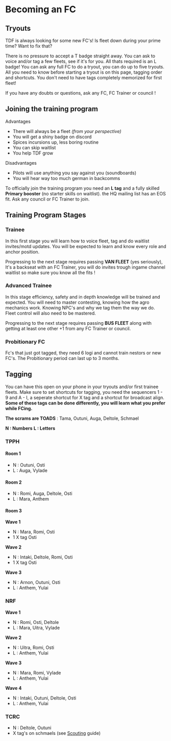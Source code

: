 # Becoming an FC
## Tryouts

TDF is always looking for some new FC's!
Is fleet down during your prime time? Want to fix that?

There is no pressure to accept a T badge straight away. You can ask to voice and/or tag a few fleets, see if it's for you. All thats required is an L badge! You can ask any full FC to do a tryout, you can do up to five tryouts. All you need to know before starting a tryout is on this page, tagging order and shortcuts. You don't need to have tags completely memorized for first fleet!

If you have any doubts or questions, ask any FC, FC Trainer or council !

## Joining the training program

Advantages

- There will always be a fleet _(from your perspective)_
- You will get a shiny badge on discord
- Spices incursions up, less boring routine
- You can skip waitlist
- You help TDF grow

Disadvantages

- Pilots will use anything you say against you (soundboards)
- You will hear way too much german in backcomms

To officially join the training program you need an **L tag** and a fully skilled **Primary booster** (no starter skills on waitlist). the HQ mailing list has an EOS fit. Ask any council or FC Trainer to join.

## Training Program Stages

### Trainee

In this first stage you will learn how to voice fleet, tag and do waitlist invites/motd updates. You will be expected to learn and know every role and anchor position.

Progressing to the next stage requires passing **VAN FLEET** (yes seriously), It's a backseat with an FC Trainer, you will do invites trough ingame channel waitlist so make sure you know all the fits !

### Advanced Trainee

In this stage efficiency, safety and in depth knowledge will be trained and expected. You will need to master contesting, knowing how the agro mechanics work. Knowing NPC's and why we tag them the way we do. Fleet control will also need to be mastered.

Progressing to the next stage requires passing **BUS FLEET** along with getting at least one other +1 from any FC Trainer or council.

### Probitionary FC

Fc's that just got tagged, they need 6 logi and cannot train nestors or new FC's. The Probitionary period can last up to 3 months.

## Tagging

You can have this open on your phone in your tryouts and/or first trainee fleets.
Make sure to set shortcuts for tagging, you need the sequencers 1 - 9 and A - I, a seperate shortcut for X tag and a shortcut for broadcast align. **Some of these tags can be done differently, you will learn what you prefer while FCing.**

**The scrams are TOADS** : Tama, Outuni, Auga, Deltole, Schmael

**N : Numbers**
**L : Letters**

### TPPH

#### Room 1

- N : Outuni, Osti
- L : Auga, Vylade

#### Room 2

- N : Romi, Auga, Deltole, Osti
- L : Mara, Anthem

#### Room 3

**Wave 1**

- N : Mara, Romi, Osti
- 1 X tag Osti

**Wave 2**

- N : Intaki, Deltole, Romi, Osti
- 1 X tag Osti

**Wave 3**

- N : Arnon, Outuni, Osti
- L : Anthem, Yulai

### NRF

**Wave 1**

- N : Romi, Osti, Deltole
- L : Mara, Uitra, Vylade

**Wave 2**

- N : Uitra, Romi, Osti
- L : Anthem, Yulai

**Wave 3**

- N : Mara, Romi, Vylade
- L : Anthem, Yulai

**Wave 4**

- N : Intaki, Outuni, Deltole, Osti
- L : Anthem, Yulai

### TCRC

- N : Deltole, Outuni
- X tag's on schmaels (see [Scouting](/guide/scouting) guide)
